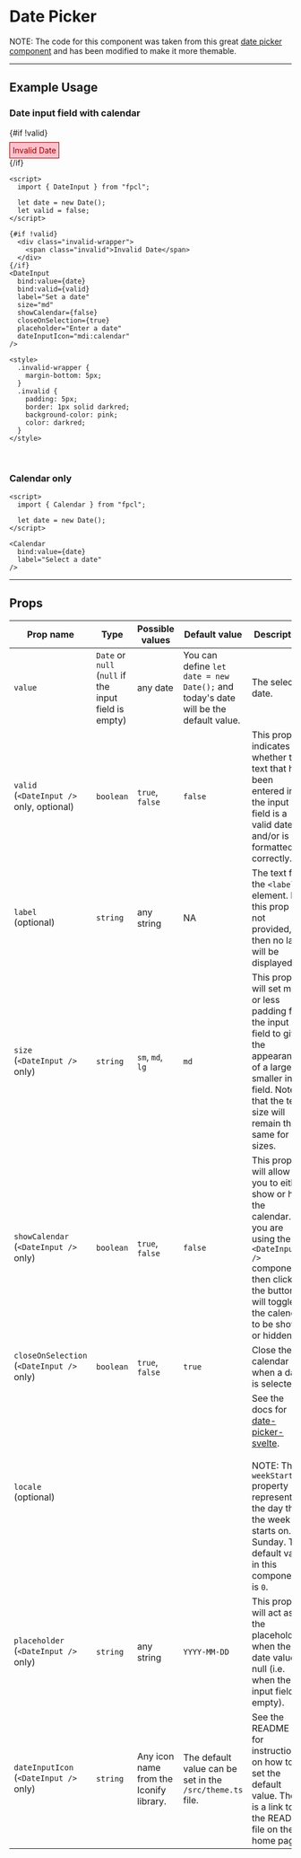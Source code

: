 <script lang="ts">
  import { Calendar, DateInput } from "/src/lib";

  let date = new Date();
  let valid = false;
</script>


# Date Picker

NOTE: The code for this component was taken from this great <a href="https://github.com/probablykasper/date-picker-svelte." class="underline primary">date picker component</a> and has been modified to make it more themable.

---

## Example Usage

### Date input field with calendar

{#if !valid}
  <div class="invalid-wrapper">
    <span class="invalid">Invalid Date</span>
  </div>
{/if}
<DateInput
  bind:value={date}
  bind:valid={valid}
  label="Set a date"
  size="md"
  showCalendar={false}
  closeOnSelection={true}
  placeholder="Enter a date"
  dateInputIcon="mdi:calendar"
/>

```svelte
<script>
  import { DateInput } from "fpcl";

  let date = new Date();
  let valid = false;
</script>

{#if !valid}
  <div class="invalid-wrapper">
    <span class="invalid">Invalid Date</span>
  </div>
{/if}
<DateInput
  bind:value={date}
  bind:valid={valid}
  label="Set a date"
  size="md"
  showCalendar={false}
  closeOnSelection={true}
  placeholder="Enter a date"
  dateInputIcon="mdi:calendar"
/>

<style>
  .invalid-wrapper {
    margin-bottom: 5px;
  }
  .invalid {
    padding: 5px;
    border: 1px solid darkred;
    background-color: pink;
    color: darkred;
  }
</style>
```

<br>

### Calendar only

<Calendar
  bind:value={date}
  label="Select a date"
/>

```svelte
<script>
  import { Calendar } from "fpcl";

  let date = new Date();
</script>

<Calendar
  bind:value={date}
  label="Select a date"
/>
```

---

## Props
| Prop name | Type | Possible values | Default value | Description |
| --------- | ---- | --------------- | ------------- | ----------- |
| `value` | `Date` or `null` (`null` if the input field is empty) | any date | You can define `let date = new Date();` and today's date will be the default value. | The selected date. |
| `valid`<br>(`<DateInput />` only, optional) | `boolean` | `true`, `false` | `false` | This prop indicates whether the text that has been entered into the input field is a valid date and/or is formatted correctly. |
| `label`<br>(optional) | `string` | any string | NA | The text for the `<label>` element. If this prop is not provided, then no label will be displayed. |
| `size`<br>(`<DateInput />` only) | `string` | `sm`, `md`, `lg` | `md` | This prop will set more or less padding for the input field to give the appearance of a larger or smaller input field. Note that the text size will remain the same for all sizes. |
| `showCalendar`<br>(`<DateInput />` only) | `boolean` | `true`, `false` | `false` | This prop will allow you to either show or hide the calendar. If you are using the `<DateInput />` component, then clicking the button will toggle the calendar to be shown or hidden. |
| `closeOnSelection`<br>(`<DateInput />` only) | `boolean` | `true`, `false` | `true` | Close the calendar when a date is selected. |
| `locale`<br>(optional) | | | | See the docs for <a href="https://date-picker-svelte.kasper.space/docs" class="underline primary">date-picker-svelte</a>.<br><br>NOTE: The `weekStartsOn` property represents the day that the week starts on. `0` = Sunday. The default value in this component is `0`. |
| `placeholder`<br>(`<DateInput />` only) | `string` | any string | `YYYY-MM-DD` | This prop will act as the placeholder when the date value is null (i.e. when the input field is empty). | 
| `dateInputIcon`<br>(`<DateInput />` only) | `string` | Any icon name from the Iconify library. | The default value can be set in the `/src/theme.ts` file. | See the README file for instructions on how to set the default value. There is a link to the README file on the home page. |

<style>
  .invalid-wrapper {
    margin-bottom: 5px;
  }
  .invalid {
    padding: 5px;
    border: 1px solid darkred;
    background-color: pink;
    color: darkred;
  }
</style>
